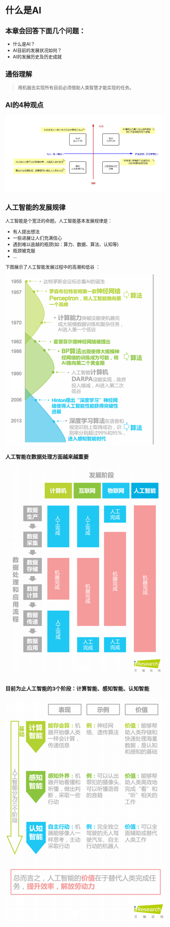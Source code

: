 
# 什么是AI

## 本章会回答下面几个问题：

 - 什么是AI？
 - AI目前的发展状况如何？
 - AI的发展历史及历史成就


## 通俗理解

> 用机器去实现所有目前必须借助人类智慧才能实现的任务。

## AI的4种观点
![enter description here][1]

 ## 人工智能的发展规律
 人工智能是个宽泛的命题。人工智能基本发展规律是：
 
 -  有人提出想法
 -  一些进展让人们充满信心
 -  遇到难以逾越的瓶颈(如：算力、数据、算法、认知等)
 -  瓶颈被克服
 -  ...

下图展示了人工智能发展过程中的高潮和低谷 ：

 ![enter description here][2]
 
 ### 人工智能在数据处理方面越来越重要
 ![enter description here][3]
 
 ### 目前为止人工智能的3个阶段：计算智能、感知智能、认知智能
 ![enter description here][4]


  [1]: ./images/AI-4WAY.png "AI-4WAY"
  [2]: ./images/AI-History.png "AI-History"
  [3]: ./images/AI-path.png "AI-path"
  [4]: ./images/AI-3Level.png "AI-3Level"